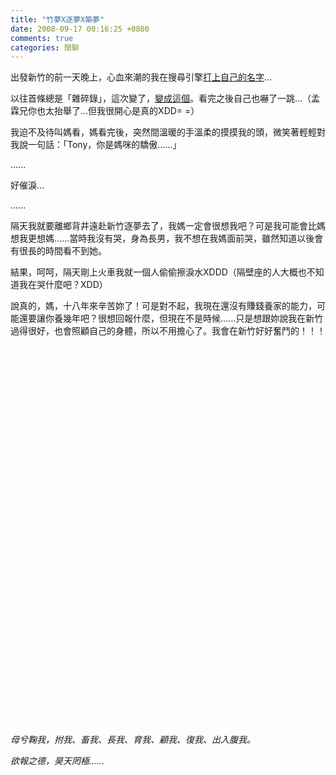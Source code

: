 ```yaml
---
title: "竹夢X逐夢X築夢"
date: 2008-09-17 00:16:25 +0800
comments: true
categories: 閒聊
---
```

<p>出發新竹的前一天晚上，心血來潮的我在搜尋引擎<a target="_blank" href="http://www.google.com.tw/search?source=ig&amp;hl=zh-TW&amp;q=%E7%B0%A1%E7%85%92%E8%88%AA&amp;meta=&amp;btnG=Google+%E6%90%9C%E5%B0%8B&amp;aq=f">打上自己的名字</a>...</p><p>以往首條總是「雜碎錄」，這次變了，<a target="_blank" href="http://www.peopo.org/portal.php?op=viewPost&amp;articleId=22660">變成這個</a>。看完之後自己也嚇了一跳...（孟霖兄你也太抬舉了...但我很開心是真的XDD= =）</p><p>我迫不及待叫媽看，媽看完後，突然間溫暖的手溫柔的摸摸我的頭，微笑著輕輕對我說一句話：「Tony，你是媽咪的驕傲......」</p><p>......</p><p>好催淚...</p><p>......</p><p>隔天我就要離鄉背井遠赴新竹逐夢去了，我媽一定會很想我吧？可是我可能會比媽想我更想媽......當時我沒有哭，身為長男，我不想在我媽面前哭，雖然知道以後會有很長的時間看不到她。</p><p>結果，呵呵，隔天剛上火車我就一個人偷偷擦淚水XDDD（隔壁座的人大概也不知道我在哭什麼吧？XDD）</p><p>說真的，媽，十八年來辛苦妳了！可是對不起，我現在還沒有賺錢養家的能力，可能還要讓你養幾年吧？很想回報什麼，但現在不是時候......只是想跟妳說我在新竹過得很好，也會照顧自己的身體，所以不用擔心了。我會在新竹好好奮鬥的！！！</p><p>&nbsp;</p><p>&nbsp;</p><p>&nbsp;</p><p>&nbsp;</p><p>&nbsp;</p><p>&nbsp;</p><p>&nbsp;</p><p>&nbsp;</p><p>&nbsp;</p><p>&nbsp;</p><p>&nbsp;</p><p>&nbsp;</p><p>&nbsp;</p><p>&nbsp;</p><p>&nbsp;</p><p>&nbsp;</p><p>&nbsp;</p><p>&nbsp;</p><p>&nbsp;</p><p>&nbsp;</p><p><i>母兮鞠我，拊我、畜我、長我、育我、顧我、復我、出入腹我。</i></p><p><i>欲報之德，昊天罔極......</i></p><p>&nbsp;</p>
